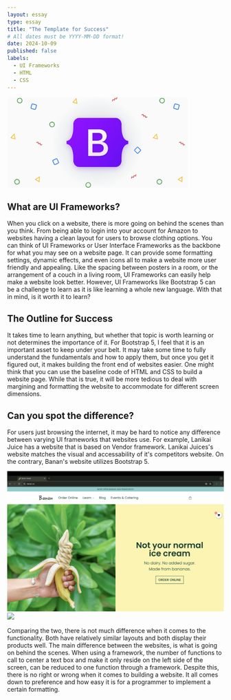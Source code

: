 ```yaml
---
layout: essay
type: essay
title: "The Template for Success"
# All dates must be YYYY-MM-DD format!
date: 2024-10-09
published: false
labels:
  - UI Frameworks
  - HTML
  - CSS
---
```


<img width="420px" class="rounded float-start pe-4" src="../img/Bootstrap.png">

## What are UI Frameworks?

When you click on a website, there is more going on behind the scenes than you think. From being able to login into your account for Amazon to websites having a clean layout for users to browse clothing options. You can think of UI Frameworks or User Interface Frameworks as the backbone for what you may see on a website page. It can provide some formatting settings, dynamic effects, and even icons all to make a website more user friendly and appealing. Like the spacing between posters in a room, or the arrangement of a couch in a living room, UI Frameworks can easily help make a website look better. However, UI Frameworks like Bootstrap 5 can be a challenge to learn as it is like learning a whole new language. With that in mind, is it worth it to learn?

## The Outline for Success

It takes time to learn anything, but whether that topic is worth learning or not determines the importance of it. For Bootstrap 5, I feel that it is an important asset to keep under your belt. It may take some time to fully understand the fundamentals and how to apply them, but once you get it figured out, it makes building the front end of websites easier. One might think that you can use the baseline code of HTML and CSS to build a website page. While that is true, it will be more tedious to deal with margining and formatting the website to accommodate for different screen dimensions. 

## Can you spot the difference? 

For users just browsing the internet, it may be hard to notice any difference between varying UI frameworks that websites use. For example, Lanikai Juice has a website that is based on Vendor framework. Lanikai Juices's website matches the visual and accessability of it's competitors website. On the contrary, Banan's website utilizes Bootstrap 5. 

<img width="640px" class="rounded float-start pe-4" src="../img/banan.png"> <img width="640px" class="rounded float-start pe-4" src="../img/lanikai.png">

Comparing the two, there is not much difference when it comes to the functionality. Both have relatively similar layouts and both display their products well. The main difference between the websites, is what is going on behind the scenes. When using a framework, the number of functions to call to center a text box and make it only reside on the left side of the screen, can be reduced to one function through a framework. Despite this, there is no right or wrong when it comes to building a website. It all comes down to preference and how easy it is for a programmer to implement a certain formatting.
